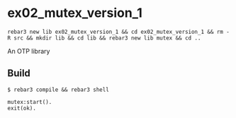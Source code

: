 ex02_mutex_version_1
=====
```
rebar3 new lib ex02_mutex_version_1 && cd ex02_mutex_version_1 && rm -R src && mkdir lib && cd lib && rebar3 new lib mutex && cd ..
```
An OTP library

Build
-----

    $ rebar3 compile && rebar3 shell

```
mutex:start().
exit(ok).
```
